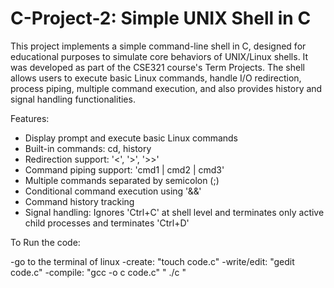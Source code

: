 # C-Project-2: Simple UNIX Shell in C

This project implements a simple command-line shell in C, designed for educational purposes to 
simulate core behaviors of UNIX/Linux shells. It was developed as part of the CSE321 course's Term Projects.
The shell allows users to execute basic Linux commands, handle I/O redirection, process piping,
multiple command execution, and also provides history and signal handling functionalities.

Features:

- Display prompt and execute basic Linux commands
- Built-in commands: cd, history
- Redirection support: '<', '>', '>>'
- Command piping support: 'cmd1 | cmd2 | cmd3'
- Multiple commands separated by semicolon (;)
- Conditional command execution using '&&'
- Command history tracking
- Signal handling: Ignores 'Ctrl+C' at shell level and terminates only active child processes and terminates 'Ctrl+D'


To Run the code:

-go to the terminal of linux
-create: "touch code.c"
-write/edit: "gedit code.c"
-compile: "gcc -o c code.c" " ./c "
